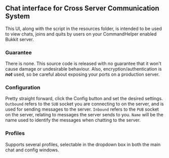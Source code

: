 ## Chat interface for Cross Server Communication System

This UI, along with the script in the resources folder, is intended to be 
used to view chats, joins and quits by users on your CommandHelper enabled Bukkit server.

### Guarantee
There is none. This source code is released with no guarantee that it won't cause damage or undesirable behaviour. Also, encryption/authentication is ***not*** used, so be careful about exposing your ports on a production server.

### Configuration
Pretty straight forward, click the Config button and set the desired settings. `Outbound` refers to the `SUB` socket you are connecting to on the server, and is used for sending messages to the server. `Inbound` refers to the `PUB` socket on the server, relating to messages the server sends to you. `Name` will be the name used to identify the messages when chatting to the server.

### Profiles
Supports several profiles, selectable in the dropdown box in both the main chat and config windows.